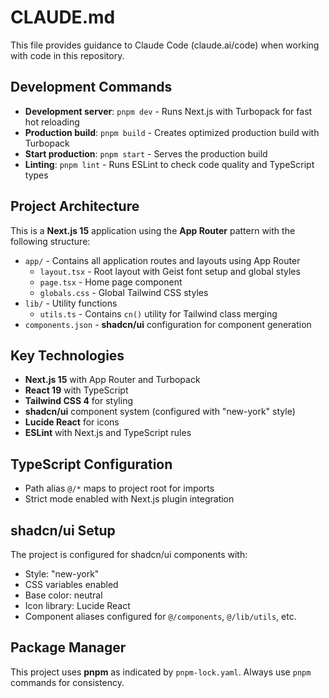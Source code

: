 # CLAUDE.md

This file provides guidance to Claude Code (claude.ai/code) when working with code in this repository.

## Development Commands

- **Development server**: `pnpm dev` - Runs Next.js with Turbopack for fast hot reloading
- **Production build**: `pnpm build` - Creates optimized production build with Turbopack
- **Start production**: `pnpm start` - Serves the production build
- **Linting**: `pnpm lint` - Runs ESLint to check code quality and TypeScript types

## Project Architecture

This is a **Next.js 15** application using the **App Router** pattern with the following structure:

- `app/` - Contains all application routes and layouts using App Router
  - `layout.tsx` - Root layout with Geist font setup and global styles
  - `page.tsx` - Home page component
  - `globals.css` - Global Tailwind CSS styles
- `lib/` - Utility functions
  - `utils.ts` - Contains `cn()` utility for Tailwind class merging
- `components.json` - **shadcn/ui** configuration for component generation

## Key Technologies

- **Next.js 15** with App Router and Turbopack
- **React 19** with TypeScript
- **Tailwind CSS 4** for styling
- **shadcn/ui** component system (configured with "new-york" style)
- **Lucide React** for icons
- **ESLint** with Next.js and TypeScript rules

## TypeScript Configuration

- Path alias `@/*` maps to project root for imports
- Strict mode enabled with Next.js plugin integration

## shadcn/ui Setup

The project is configured for shadcn/ui components with:
- Style: "new-york"
- CSS variables enabled
- Base color: neutral
- Icon library: Lucide React
- Component aliases configured for `@/components`, `@/lib/utils`, etc.

## Package Manager

This project uses **pnpm** as indicated by `pnpm-lock.yaml`. Always use `pnpm` commands for consistency.